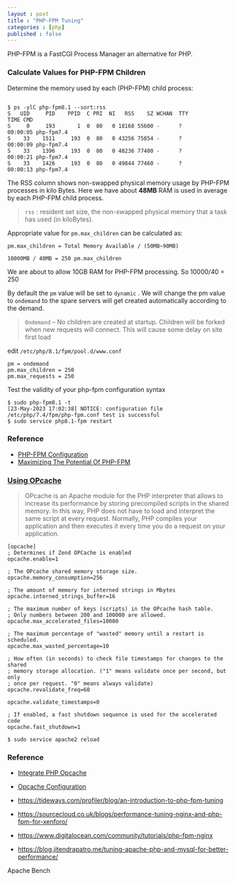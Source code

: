 ```yaml
---
layout : post
title : "PHP-FPM Tuning"
categories : [php]
published : false
---
```


PHP-FPM is a FastCGI Process Manager an alternative for PHP.

### Calculate Values for PHP-FPM Children

Determine the memory used by each (PHP-FPM) child process:
```shell

$ ps -ylC php-fpm8.1 --sort:rss
S   UID     PID    PPID  C PRI  NI   RSS    SZ WCHAN  TTY          TIME CMD
S     0     193       1  0  80   0 18168 55600 -      ?        00:00:05 php-fpm7.4
S    33    1511     193  0  80   0 43256 75854 -      ?        00:00:09 php-fpm7.4
S    33    1396     193  0  80   0 48236 77400 -      ?        00:00:21 php-fpm7.4
S    33    1426     193  0  80   0 49844 77460 -      ?        00:00:13 php-fpm7.4
```
The RSS column shows non-swapped physical memory usage by PHP-FPM processes in kilo Bytes. Here we have about **48MB** RAM is used in average by each PHP-FPM child process.

> `rss` : resident set size, the non-swapped physical memory that a task has used (in kiloBytes).

Appropriate value for `pm.max_children` can be calculated as:

```
pm.max_children = Total Memory Available / (50MB~90MB)

10000MB / 40MB = 250 pm.max_children
```
We are about to allow 10GB RAM for PHP-FPM processing. So 10000/40 = 250

By default the `pm` value will be set to `dynamic` . We will change the pm value to `ondemand` to the spare servers will get created automatically according to the demand.

> `Ondemand` – No children are created at startup. Children will be forked when new requests will connect. This will cause some delay on site first load

edit `/etc/php/8.1/fpm/pool.d/www.conf`
```
pm = ondemand
pm.max_children = 250
pm.max_requests = 250
```

Test the validity of your php-fpm configuration syntax
```shell
$ sudo php-fpm8.1 -t
[23-May-2023 17:02:38] NOTICE: configuration file /etc/php/7.4/fpm/php-fpm.conf test is successful
$ sudo service php8.1-fpm restart 
```




### Reference
* [PHP-FPM Configuration](https://www.cloudbooklet.com/best-php-fpm-configuration-easy-and-simple-calculation/)
* [Maximizing The Potential Of PHP-FPM](https://marketsplash.com/tutorials/php/php-fpm/)


### [Using OPcache](https://www.arubacloud.com/tutorial/how-to-install-and-configure-php-opcache-on-ubuntu-18-04.aspx)

> OPcache is an Apache module for the PHP interpreter that allows to increase its performance by storing precompiled scripts in the shared memory. In this way, PHP does not have to load and interpret the same script at every request.  Normally, PHP compiles your application and then executes it every time you do a request on your application.

```
[opcache]
; Determines if Zend OPCache is enabled
opcache.enable=1

; The OPcache shared memory storage size.
opcache.memory_consumption=256

; The amount of memory for interned strings in Mbytes
opcache.interned_strings_buffer=16

; The maximum number of keys (scripts) in the OPcache hash table.
; Only numbers between 200 and 100000 are allowed.
opcache.max_accelerated_files=10000

; The maximum percentage of "wasted" memory until a restart is scheduled.
opcache.max_wasted_percentage=10

; How often (in seconds) to check file timestamps for changes to the shared
; memory storage allocation. ("1" means validate once per second, but only
; once per request. "0" means always validate)
opcache.revalidate_freq=60

opcache.validate_timestamps=0

; If enabled, a fast shutdown sequence is used for the accelerated code
opcache.fast_shutdown=1
```

```
$ sudo service apache2 reload
```

### Reference

* [Integrate PHP Opcache](https://www.cloudways.com/blog/integrate-php-opcache/)

* [Opcache Configuration](https://tideways.com/profiler/blog/fine-tune-your-opcache-configuration-to-avoid-caching-suprises)





* https://tideways.com/profiler/blog/an-introduction-to-php-fpm-tuning 

* https://sourcecloud.co.uk/blogs/performance-tuning-nginx-and-php-fpm-for-xenforo/

* https://www.digitalocean.com/community/tutorials/php-fpm-nginx

* https://blog.jitendrapatro.me/tuning-apache-php-and-mysql-for-better-performance/

Apache Bench